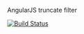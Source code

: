 AngularJS truncate filter

[![Build Status](https://travis-ci.org/cllu/ngTruncate.svg)](https://travis-ci.org/cllu/ngTruncate)
